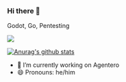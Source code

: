 ### Hi there 👋

Godot, Go, Pentesting

![](https://komarev.com/ghpvc/?username=kidandcat)

[![Anurag's github stats](https://github-readme-stats.vercel.app/api?username=kidandcat)](https://github.com/anuraghazra/github-readme-stats)

- 🔭 I’m currently working on Agentero
- 😄 Pronouns: he/him
